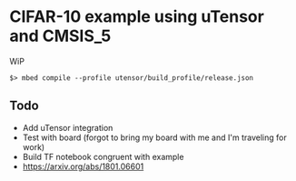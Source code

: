 # CIFAR-10 example using uTensor and CMSIS_5

WiP

```
$> mbed compile --profile utensor/build_profile/release.json
```

## Todo
* Add uTensor integration
* Test with board (forgot to bring my board with me and I'm traveling for work)
* Build TF notebook congruent with example
* https://arxiv.org/abs/1801.06601

